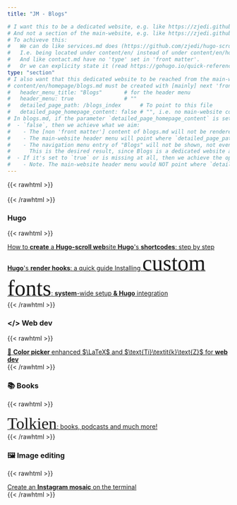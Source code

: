 ```yaml
---
title: "JM - Blogs"

# I want this to be a dedicated website, e.g. like https://zjedi.github.io/hugo-scroll/services/ which renders content/en/services.md
# And not a section of the main-website, e.g. like https://zjedi.github.io/hugo-scroll/#contact  which renders content/en/homepage/contact.md
# To achiveve this:
#   We can do like services.md does (https://github.com/zjedi/hugo-scroll/blob/master/exampleSite/content/en/services.md?plain=1)
#   I.e. being located under content/en/ instead of under content/en/homepage/
#   And like contact.md have no 'type' set in 'front matter'.
#   Or we can explicity state it (read https://gohugo.io/quick-reference/glossary/#content-type):
type: "section"
# I also want that this dedicated website to be reached from the main-website header menu (like Services, About Me, Contact,... in https://zjedi.github.io/hugo-scroll/). So:
# content/en/homepage/blogs.md must be created with [mainly] next 'front matter':
#   header_menu_title: "Blogs"       # for the header menu
#   header_menu: true                # ""
#   detailed_page_path: /blogs_index      # To point to this file
#   detailed_page_homepage_content: false # "", i.e. no main-website content, details below
# In blogs.md, if the parameter `detailed_page_homepage_content` is set to
#  - `false`, then we achieve what we aim:
#    - The [non 'front matter'] content of blogs.md will not be rendered into a [sub]section of the main-website (like contact.md does). 
#    - The main-website header menu will point where `detailed_page_path` points to.
#    - The navigation menu entry of "Blogs" will not be shown, not even if `navigation_menu_title` would be explicit in the 'front matter'.
#      This is the desired result, since Blogs is a dedicated website and not a section of the main-website to be easy reacheable from nav menus. 
#  - If it's set to `true` or is missing at all, then we achieve the oppositive results from the just explained `false` case. I.e. like in contact.md.
#    - Note. The main-website header menu would NOT point where `detailed_page_path` points to. But to the #blogs section of the main-website.
---
```



{{< rawhtml >}}
  <br>
  <br>
{{< /rawhtml >}}

### Hugo


<!-- Read layouts/shortcodes/rawhtml.html to insert raw HTML -->
{{< rawhtml >}}
<div class="blogs_index">

  <a href="/blogs/create_hugo_website/" class="no-underline-except-hover">
  How to <strong>create</strong> a <strong>Hugo-scroll web</strong>site
  </a>

  <a href="/blogs/hugo_shortcodes/" class="no-underline-except-hover">
  <strong>Hugo</strong>'s <strong>shortcodes</strong>: step by step
  </a>

  <a href="/blogs/hugo_render_hooks/" class="no-underline-except-hover">
  <strong>Hugo</strong>'s <strong>render hooks</strong>: a quick guide
  </a>

  <a href="/blogs/nerd_fonts_and_more/" class="no-underline-except-hover">
  Installing 
  <span style="font-family: 'Great Vibes', cursive; font-size: 3.1rem;">custom fonts</span>:
  <strong>system</strong>-wide setup <strong>& Hugo</strong> integration
  </a>

</div>
{{< /rawhtml >}}


### </> Web dev

<!-- Read layouts/shortcodes/rawhtml.html to insert raw HTML -->
{{< rawhtml >}}
<div class="blogs_index">

  <a href="/blogs/color_picker/" class="no-underline-except-hover">
  🎨 <strong>Color picker</strong> enhanced
  </a>

  <a href="/blogs/latex_for_webdev/" class="no-underline-except-hover">
  $\LaTeX$ and $\text{Ti}\textit{k}\text{Z}$ for <strong>web dev</strong>
  </a>
</div>
{{< /rawhtml >}}


### 📚 Books

<!-- Read layouts/shortcodes/rawhtml.html to insert raw HTML -->
{{< rawhtml >}}
<div class="blogs_index">

  <a href="/blogs/tolkien/" class="no-underline-except-hover">
  <span style="font-family: 'MiddleEarth JoannaVu', cursive; font-size: 2.3rem;">Tolkien</span>:
  books, podcasts and much more!
  </a>

</div>
{{< /rawhtml >}}

### 🖼️ Image editing

<!-- Read layouts/shortcodes/rawhtml.html to insert raw HTML -->
{{< rawhtml >}}
<div class="blogs_index">

  <a href="/blogs/instagram_mosaic/" class="no-underline-except-hover">
  Create an <strong>Instagram mosaic</strong> on the terminal</a>
  <br>
</div>
{{< /rawhtml >}}
